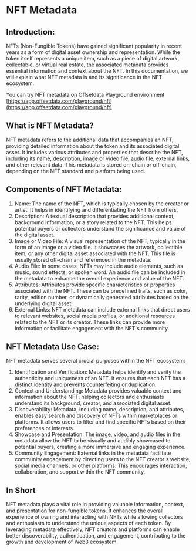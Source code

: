# NFT Metadata

## Introduction:

NFTs (Non-Fungible Tokens) have gained significant popularity in recent years as a form of digital asset ownership and representation. While the token itself represents a unique item, such as a piece of digital artwork, collectable, or virtual real estate, the associated metadata provides essential information and context about the NFT. In this documentation, we will explain what NFT metadata is and its significance in the NFT ecosystem.

You can try NFT metadata on Offsetdata Playground environment\
[https://app.offsetdata.com/playground/nft](https://app.offsetdata.com/playground/nft)

## What is NFT Metadata?

NFT metadata refers to the additional data that accompanies an NFT, providing detailed information about the token and its associated digital asset. It includes various attributes and properties that describe the NFT, including its name, description, image or video file, audio file, external links, and other relevant data. This metadata is stored on-chain or off-chain, depending on the NFT standard and platform being used.

## Components of NFT Metadata:

1. Name: The name of the NFT, which is typically chosen by the creator or artist. It helps in identifying and differentiating the NFT from others.
2. Description: A textual description that provides additional context, background information, or a story related to the NFT. This helps potential buyers or collectors understand the significance and value of the digital asset.
3. Image or Video File: A visual representation of the NFT, typically in the form of an image or a video file. It showcases the artwork, collectible item, or any other digital asset associated with the NFT. This file is usually stored off-chain and referenced in the metadata.
4. Audio File: In some cases, NFTs may include audio elements, such as music, sound effects, or spoken word. An audio file can be included in the metadata to enhance the overall experience and value of the NFT.
5. Attributes: Attributes provide specific characteristics or properties associated with the NFT. These can be predefined traits, such as color, rarity, edition number, or dynamically generated attributes based on the underlying digital asset.
6. External Links: NFT metadata can include external links that direct users to relevant websites, social media profiles, or additional resources related to the NFT or its creator. These links can provide more information or facilitate engagement with the NFT's community.

## NFT Metadata Use Case:

NFT metadata serves several crucial purposes within the NFT ecosystem:

1. Identification and Verification: Metadata helps identify and verify the authenticity and uniqueness of an NFT. It ensures that each NFT has a distinct identity and prevents counterfeiting or duplication.
2. Context and Understanding: Metadata provides valuable context and information about the NFT, helping collectors and enthusiasts understand its background, creator, and associated digital asset.
3. Discoverability: Metadata, including name, description, and attributes, enables easy search and discovery of NFTs within marketplaces or platforms. It allows users to filter and find specific NFTs based on their preferences or interests.
4. Showcase and Presentation: The image, video, and audio files in the metadata allow the NFT to be visually and audibly showcased to potential buyers, creating a more immersive and engaging experience.
5. Community Engagement: External links in the metadata facilitate community engagement by directing users to the NFT creator's website, social media channels, or other platforms. This encourages interaction, collaboration, and support within the NFT community.

## In Short

NFT metadata plays a vital role in providing valuable information, context, and presentation for non-fungible tokens. It enhances the overall experience of owning and interacting with NFTs while allowing collectors and enthusiasts to understand the unique aspects of each token. By leveraging metadata effectively, NFT creators and platforms can enable better discoverability, authentication, and engagement, contributing to the growth and development of Web3 ecosystem.
